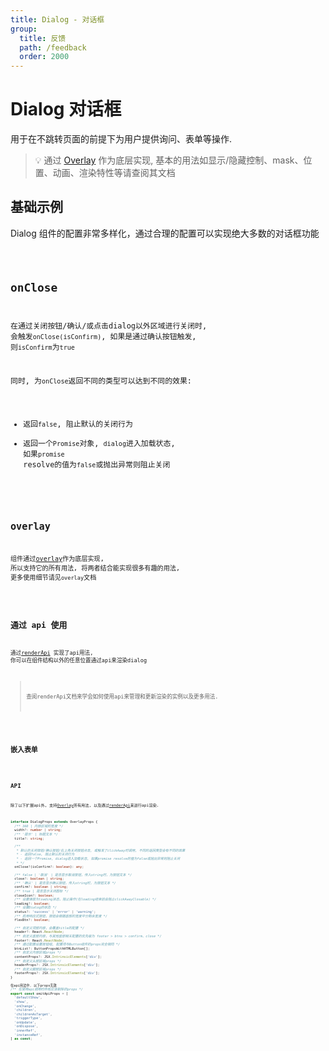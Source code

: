 ```yaml
---
title: Dialog - 对话框
group:
  title: 反馈
  path: /feedback
  order: 2000
---
```


# Dialog 对话框

用于在不跳转页面的前提下为用户提供询问、表单等操作.

> 💡 通过 [Overlay](/feedback/overlay) 作为底层实现, 基本的用法如显示/隐藏控制、mask、位置、动画、渲染特性等请查阅其文档

## 基础示例

Dialog 组件的配置非常多样化，通过合理的配置可以实现绝大多数的对话框功能

<code src="./demo.tsx" />

## onClose

在通过关闭按钮/确认/或点击dialog以外区域进行关闭时, 会触发`onClose(isConfirm)`, 如果是通过确认按钮触发, 则`isConfirm`为`true`

同时, 为`onClose`返回不同的类型可以达到不同的效果:
- 返回`false`, 阻止默认的关闭行为
- 返回一个`Promise`对象, `dialog`进入加载状态, 如果`promise` resolve的值为`false`或抛出异常则阻止关闭

<code src="./on-close.tsx" />

## overlay

组件通过[overlay](/docs/feedback/overlay)作为底层实现, 所以支持它的所有用法, 将两者结合能实现很多有趣的用法, 更多使用细节请见`overlay`文档

<code src="./overlay.tsx" />


## 通过 api 使用

通过[renderApi](/docs/ecology/render-api) 实现了api用法, 你可以在组件结构以外的任意位置通过api来渲染dialog

> 查阅renderApi文档来学会如何使用api来管理和更新渲染的实例以及更多用法.

<code src="./api.tsx" />

## 嵌入表单

<code src="./form-demo.tsx" />


## API

除了以下扩展api外, 支持[Overlay](/feedback/overlay)所有用法, 以及通过[renderApi](/docs/ecology/render-api)来进行api渲染.

```ts
interface DialogProps extends OverlayProps {
  /** 360 | 内容区域的宽度 */
  width?: number | string;
  /** '提示' | 标题文本 */
  title?: string;

  /**
   * 默认的关闭按钮/确认按钮/右上角关闭按钮点击, 或触发了clickAway时调用, 不同的返回类型会有不同的效果
   * - 返回false, 阻止默认的关闭行为
   * - 返回一个Promise, dialog进入加载状态, 如果promise resolve的值为false或抛出异常则阻止关闭
   * */
  onClose?(isConfirm?: boolean): any;

  /** false | '取消' | 是否显示取消按钮，传入string时，为按钮文本 */
  close?: boolean | string;
  /** '确认' | 是否显示确认按钮，传入string时，为按钮文本 */
  confirm?: boolean | string;
  /** true | 是否显示关闭图标 */
  closeIcon?: boolean;
  /** 设置弹层为loading状态，阻止操作(在loading结束前会阻止clickAwayClosable) */
  loading?: boolean;
  /** 设置Dialog的状态 */
  status?: 'success' | 'error' | 'warning';
  /** 启用响应式按钮，按钮会根据底部的宽度平分剩余宽度 */
  flexBtn?: boolean;

  /** 自定义顶部内容，会覆盖title的配置 */
  header?: React.ReactNode;
  /** 自定义底部内容，与其他底部相关配置的优先级为 footer > btns > confirm、close */
  footer?: React.ReactNode;
  /** 通过配置设置按钮组, 配置项与Button组件的props完全相同 */
  btnList?: ButtonPropsWithHTMLButton[];
  /** 自定义内容区域props */
  contentProps?: JSX.IntrinsicElements['div'];
  /** 自定义头部区域props */
  headerProps?: JSX.IntrinsicElements['div'];
  /** 自定义脚部区域props */
  footerProps?: JSX.IntrinsicElements['div'];
}

在api用法中, 以下props无效
/** 在使用api调用时所有应该剔除的props */
export const omitApiProps = [
  'defaultShow',
  'show',
  'onChange',
  'children',
  'childrenAsTarget',
  'triggerType',
  'onUpdate',
  'onDispose',
  'innerRef',
  'instanceRef',
] as const;
```
